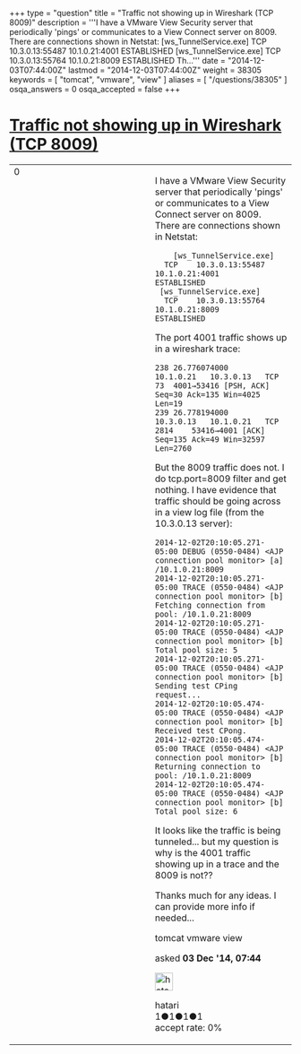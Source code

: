 +++
type = "question"
title = "Traffic not showing up in Wireshark (TCP 8009)"
description = '''I have a VMware View Security server that periodically &#x27;pings&#x27; or communicates to a View Connect server on 8009. There are connections shown in Netstat:  [ws_TunnelService.exe]  TCP 10.3.0.13:55487 10.1.0.21:4001 ESTABLISHED  [ws_TunnelService.exe]  TCP 10.3.0.13:55764 10.1.0.21:8009 ESTABLISHED  Th...'''
date = "2014-12-03T07:44:00Z"
lastmod = "2014-12-03T07:44:00Z"
weight = 38305
keywords = [ "tomcat", "vmware", "view" ]
aliases = [ "/questions/38305" ]
osqa_answers = 0
osqa_accepted = false
+++

<div class="headNormal">

# [Traffic not showing up in Wireshark (TCP 8009)](/questions/38305/traffic-not-showing-up-in-wireshark-tcp-8009)

</div>

<div id="main-body">

<div id="askform">

<table id="question-table" style="width:100%;"><colgroup><col style="width: 50%" /><col style="width: 50%" /></colgroup><tbody><tr class="odd"><td style="width: 30px; vertical-align: top"><div class="vote-buttons"><div id="post-38305-score" class="post-score" title="current number of votes">0</div><div id="favorite-count" class="favorite-count"></div></div></td><td><div id="item-right"><div class="question-body"><p>I have a VMware View Security server that periodically 'pings' or communicates to a View Connect server on 8009. There are connections shown in Netstat:</p><pre><code>    [ws_TunnelService.exe]
  TCP    10.3.0.13:55487        10.1.0.21:4001         ESTABLISHED
 [ws_TunnelService.exe]
  TCP    10.3.0.13:55764        10.1.0.21:8009         ESTABLISHED</code></pre><p>The port 4001 traffic shows up in a wireshark trace:</p><pre><code>238 26.776074000    10.1.0.21   10.3.0.13   TCP 73  4001→53416 [PSH, ACK] Seq=30 Ack=135 Win=4025 Len=19
239 26.778194000    10.3.0.13   10.1.0.21   TCP 2814    53416→4001 [ACK] Seq=135 Ack=49 Win=32597 Len=2760</code></pre><p>But the 8009 traffic does not. I do tcp.port=8009 filter and get nothing. I have evidence that traffic should be going across in a view log file (from the 10.3.0.13 server):</p><pre><code>2014-12-02T20:10:05.271-05:00 DEBUG (0550-0484) &lt;AJP connection pool monitor&gt; [a] /10.1.0.21:8009
2014-12-02T20:10:05.271-05:00 TRACE (0550-0484) &lt;AJP connection pool monitor&gt; [b] Fetching connection from pool: /10.1.0.21:8009
2014-12-02T20:10:05.271-05:00 TRACE (0550-0484) &lt;AJP connection pool monitor&gt; [b] Total pool size: 5
2014-12-02T20:10:05.271-05:00 TRACE (0550-0484) &lt;AJP connection pool monitor&gt; [b] Sending test CPing request...
2014-12-02T20:10:05.474-05:00 TRACE (0550-0484) &lt;AJP connection pool monitor&gt; [b] Received test CPong.
2014-12-02T20:10:05.474-05:00 TRACE (0550-0484) &lt;AJP connection pool monitor&gt; [b] Returning connection to pool: /10.1.0.21:8009
2014-12-02T20:10:05.474-05:00 TRACE (0550-0484) &lt;AJP connection pool monitor&gt; [b] Total pool size: 6</code></pre><p>It looks like the traffic is being tunneled... but my question is why is the 4001 traffic showing up in a trace and the 8009 is not??</p><p>Thanks much for any ideas. I can provide more info if needed...</p></div><div id="question-tags" class="tags-container tags">tomcat vmware view</div><div id="question-controls" class="post-controls"></div><div class="post-update-info-container"><div class="post-update-info post-update-info-user"><p>asked <strong>03 Dec '14, 07:44</strong></p><img src="https://secure.gravatar.com/avatar/cae949684b0fa2e07310d5f1f7af3cef?s=32&amp;d=identicon&amp;r=g" class="gravatar" width="32" height="32" alt="hatari&#39;s gravatar image" /><p>hatari<br />
<span class="score" title="1 reputation points">1</span><span title="1 badges"><span class="badge1">●</span><span class="badgecount">1</span></span><span title="1 badges"><span class="silver">●</span><span class="badgecount">1</span></span><span title="1 badges"><span class="bronze">●</span><span class="badgecount">1</span></span><br />
<span class="accept_rate" title="Rate of the user&#39;s accepted answers">accept rate:</span> <span title="hatari has no accepted answers">0%</span></p></div></div><div id="comments-container-38305" class="comments-container"></div><div id="comment-tools-38305" class="comment-tools"></div><div class="clear"></div><div id="comment-38305-form-container" class="comment-form-container"></div><div class="clear"></div></div></td></tr></tbody></table>

</div>

</div>

